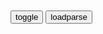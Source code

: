 ```note
```

<table id="tbc" style="white-space:pre-wrap">
</table>
<button onclick="toggleb()">toggle</button>
<button onclick="loadparse()">loadparse</button>
<br>
<!-- 🌸<br>🍅-　-🍑<hr>🍀 -->
<pre>
<textarea rows="30" cols="100" style="display: none" id="tar">

JavaScript 正则表达式
https://www.w3school.com.cn/js/js_regexp.asp

2021/11/5 下午6:27:08

正则表达式 – 语法 | 菜鸟教程
https://www.runoob.com/regexp/regexp-syntax.html

2021/11/5 下午6:25:36

正则表达式 – 语法_w3cschool
https://www.w3cschool.cn/zhengzebiaodashi/regexp-syntax.html

2021/11/5 下午6:27:15

replace - How to trim a file extension from a String in JavaScript? - Stack Overflow
https://stackoverflow.com/questions/4250364/how-to-trim-a-file-extension-from-a-string-in-javascript

filename.jpg

2021/11/5 下午6:21:07

<font size="4""><b>
css white-space属性详解 - 简书</b></font>
https://www.jianshu.com/p/ec8af8f4e335

pre-wrap	保留	换行	换行	换行
pre-line	合并	换行	换行	换行

<font size="1" style="color:#1E90FF"><b>2021/11/7 上午11:28:54</b></font>

url - Get the values from the "GET" parameters (JavaScript) - Stack Overflow
https://stackoverflow.com/questions/979975/get-the-values-from-the-get-parameters-javascript

.searchParams.get(

m2-m3-m4-m5

2021/11/5 下午6:05:50

shopify - How can I insert text before the file extension with JavaScript? - Stack Overflow
https://stackoverflow.com/questions/60538112/how-can-i-insert-text-before-the-file-extension-with-javascript

let rename = filename+'_small.'+extension;

2021/11/5 下午6:12:00

<font size="4""><b>
javascript - How to remove some part of the URL in the address bar of the browser - Stack Overflow</b></font>
https://stackoverflow.com/questions/21024045/how-to-remove-some-part-of-the-url-in-the-address-bar-of-the-browser

remove part of the URL
replace

<font size="1" style="color:#1E90FF"><b>2021/11/7 下午2:07:13</b></font>

How to get a number out of this url in javascript regex - Stack Overflow
https://stackoverflow.com/questions/7331140/how-to-get-a-number-out-of-this-url-in-javascript-regex

?userID=1413795052&

2021/11/5 下午6:13:49

</textarea>
</pre>
<!-- 🍀<br>🍑-　-🍅<hr>🌸 -->

```tip
```

<script src="https://cdn.jsdelivr.net/npm/jquery@3.5.1/dist/jquery.min.js"></script>

<link rel="stylesheet" href="https://cdn.jsdelivr.net/gh/fancyapps/fancybox@3.5.7/dist/jquery.fancybox.min.css" />
<script src="https://cdn.jsdelivr.net/gh/fancyapps/fancybox@3.5.7/dist/jquery.fancybox.min.js"></script>

<script type="text/javascript">

var __urlRegex = /(\b(https?|ftp|file):\/\/[-A-Z0-9+&@#\/%?=~_|!:,.;]*[-A-Z0-9+&@#\/%=~_|])/ig;
var __imgRegex = /\.(?:jpe?g|gif|png)$/i;

loadparse();

function parseURL($string){

    var exp = __urlRegex;
    return $string.replace(exp,function(match){
            __imgRegex.lastIndex=0;
            if(__imgRegex.test(match)){
                return '<a data-fancybox="gallery" href="' + match.replace("/p=700", "")
                 + '"><img src="' + match.replace("/p=700", "/p=160x200")+'" width="64"></a>';
            }
            else{
                return '<a href="' + match + '" target="_blank">' + match + '</a>';
            }
        }
    );
}

function loadparse() {
  tbc.innerHTML = parseURL(tar.value);
}

function toggleb() {
  var x = document.getElementById("tar");
  if (x.style.display === "none") {
    x.style.display = "";
  } else {
    x.style.display = "none";
  }
}

</script>
